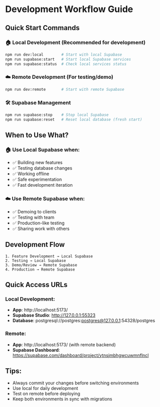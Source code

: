 # Development Workflow Guide

## Quick Start Commands

### 🏠 Local Development (Recommended for development)
```bash
npm run dev:local        # Start with local Supabase
npm run supabase:start   # Start local Supabase services
npm run supabase:status  # Check local services status
```

### ☁️ Remote Development (For testing/demo)
```bash
npm run dev:remote       # Start with remote Supabase
```

### 🛠️ Supabase Management
```bash
npm run supabase:stop    # Stop local Supabase
npm run supabase:reset   # Reset local database (fresh start)
```

## When to Use What?

### 🏠 **Use Local Supabase when:**
- ✅ Building new features
- ✅ Testing database changes
- ✅ Working offline
- ✅ Safe experimentation
- ✅ Fast development iteration

### ☁️ **Use Remote Supabase when:**
- ✅ Demoing to clients
- ✅ Testing with team
- ✅ Production-like testing
- ✅ Sharing work with others

## Development Flow

```
1. Feature Development → Local Supabase
2. Testing → Local Supabase
3. Demo/Review → Remote Supabase
4. Production → Remote Supabase
```

## Quick Access URLs

### Local Development:
- **App**: http://localhost:5173/
- **Supabase Studio**: http://127.0.0.1:55323
- **Database**: postgresql://postgres:postgres@127.0.0.1:54328/postgres

### Remote:
- **App**: http://localhost:5173/ (with remote backend)
- **Supabase Dashboard**: https://supabase.com/dashboard/project/ytnsjmbhgwcuwmnflncl

## Tips:
- Always commit your changes before switching environments
- Use local for daily development
- Test on remote before deploying
- Keep both environments in sync with migrations
